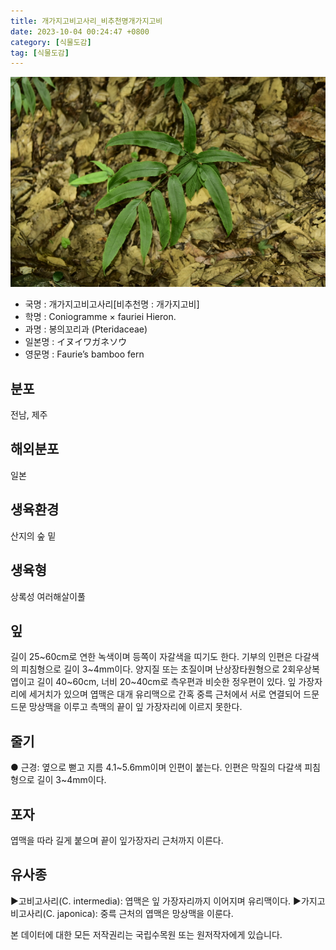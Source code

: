 ```yaml
---
title: 개가지고비고사리_비추천명개가지고비
date: 2023-10-04 00:24:47 +0800
category: [식물도감]
tag: [식물도감]
---
```




![개가지고비고사리[비추천명 : 개가지고비]](/assets/img/fileUpload/plants/basic/Hemionitidaceae/Coniogramme/3201/3201_2020_2_th2.JPG)
- 국명 : 개가지고비고사리[비추천명 : 개가지고비]
- 학명 : Coniogramme × fauriei Hieron.
- 과명 : 봉의꼬리과 (Pteridaceae)
- 일본명 : イヌイワガネソウ
- 영문명 : Faurie’s bamboo fern


## 분포
전남, 제주
## 해외분포
일본
## 생육환경
산지의 숲 밑
## 생육형
상록성 여러해살이풀
## 잎
길이 25~60cm로 연한 녹색이며 등쪽이 자갈색을 띠기도 한다. 기부의 인편은 다갈색의 피침형으로 길이 3~4mm이다. 양지질 또는 초질이며 난상장타원형으로 2회우상복엽이고 길이 40~60cm, 너비 20~40cm로 측우편과 비슷한 정우편이 있다. 잎 가장자리에 세거치가 있으며 엽맥은 대개 유리맥으로 간혹 중륵 근처에서 서로 연결되어 드문드문 망상맥을 이루고 측맥의 끝이 잎 가장자리에 이르지 못한다.
## 줄기
● 근경: 옆으로 뻗고 지름 4.1~5.6mm이며 인편이 붙는다. 인편은 막질의 다갈색 피침형으로 길이 3~4mm이다.
## 포자
엽맥을 따라 길게 붙으며 끝이 잎가장자리 근처까지 이른다.
## 유사종
▶고비고사리(C. intermedia): 엽맥은 잎 가장자리까지 이어지며 유리맥이다.
▶가지고비고사리(C. japonica): 중륵 근처의 엽맥은 망상맥을 이룬다.






본 데이터에 대한 모든 저작권리는 국립수목원 또는 원저작자에게 있습니다.

